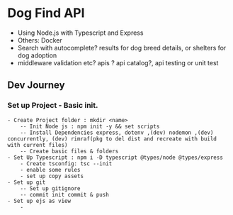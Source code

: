 # Dog Find API
 - Using Node.js with Typescript and Express
 - Others: Docker
 - Search with autocomplete? results for dog breed details, or shelters for dog adoption
 - middleware validation etc? apis ? api catalog?, api testing or unit test
## Dev Journey
 ### Set up Project - Basic init. 
    - Create Project folder : mkdir <name>
        -- Init Node js : npm init -y && set scripts
        -- Install Dependencies express, dotenv ,(dev) nodemon ,(dev) concurrently, (dev) rimraf(pkg to del dist and recreate with build with current files)
        -- Create basic files & folders
    - Set Up Typescript : npm i -D typescript @types/node @types/express
        - Create tsconfig: tsc --init
        - enable some rules
        - set up copy assets
    - Set up git
        -- Set up gitignore
        -- commit init commit & push
    - Set up ejs as view
        -